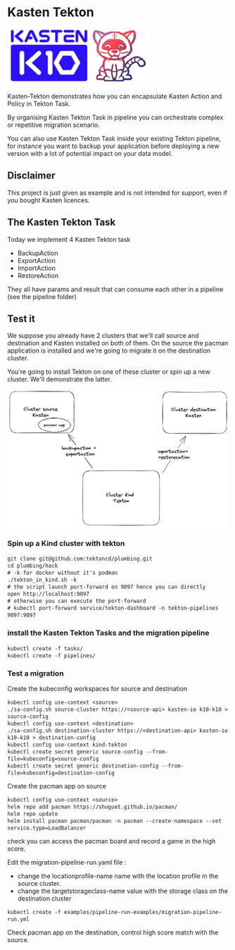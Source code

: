 # Kasten Tekton

![Kasten Tekton Logo](doc/media/kasten-tekton.png)

Kasten-Tekton demonstrates how you can encapsulate Kasten Action and Policy in Tekton Task. 

By organising Kasten Tekton Task in pipeline you can orchestrate complex or repetitive migration scenario.

You can also use Kasten Tekton Task inside your existing Tekton pipeline, for instance you want to backup 
your application before deploying a new version with a lot of potential impact on your data model.

## Disclaimer 

This project is just given as example and is not intended for support, even if you bought Kasten licences.

## The Kasten Tekton Task 

Today we implement 4 Kasten Tekton task 

- BackupAction 
- ExportAction 
- ImportAction
- RestoreAction 

They all have params and result that can consume each other in a pipeline (see the pipeline folder)

## Test it 

We suppose you already have 2 clusters that we'll call source and destination and Kasten installed on both of them. 
On the source the pacman application is installed and we're going to migrate it on the destination cluster.

You're going to install Tekton on one of these cluster or spin up a new cluster. We'll demonstrate the latter.


![Migration pipeline](doc/media/migration.png)


### Spin up a Kind cluster with tekton 

```
git clone git@github.com:tektoncd/plumbing.git
cd plumbing/hack 
# -k for docker without it's podman
./tekton_in_kind.sh -k 
# the script launch port-forward on 9097 hence you can directly
open http://localhost:9097
# otherwise you can execute the port-forward 
# kubectl port-forward service/tekton-dashboard -n tekton-pipelines 9097:9097 
```

### install the Kasten Tekton Tasks and the migration pipeline

```
kubectl create -f tasks/
kubectl create -f pipelines/
```

### Test a migration

Create the kubeconfig workspaces for source and destination 

```
kubectl config use-context <source>
./sa-config.sh source-cluster https://<source-api> kasten-io k10-k10 > source-config
kubectl config use-context <destination>
./sa-config.sh destination-cluster https://<destination-api> kasten-io k10-k10 > destination-config
kubectl config use-context kind-tekton
kubectl create secret generic source-config --from-file=kubeconfig=source-config
kubectl create secret generic destination-config --from-file=kubeconfig=destination-config
```

Create the pacman app on source
```
kubectl config use-context <source>
helm repo add pacman https://shuguet.github.io/pacman/
helm repo update
helm install pacman pacman/pacman -n pacman --create-namespace --set service.type=LoadBalancer 
```

check you can access the pacman board and record a game in the high score.


Edit the migration-pipeline-run.yaml file : 
- change the locationprofile-name name with the location profile in the source cluster.
- change the targetstorageclass-name value with the storage class on the destination cluster 

```
kubectl create -f examples/pipeline-run-examples/migration-pipeline-run.yml
```

Check pacman app on the destination, control high score match with the source.